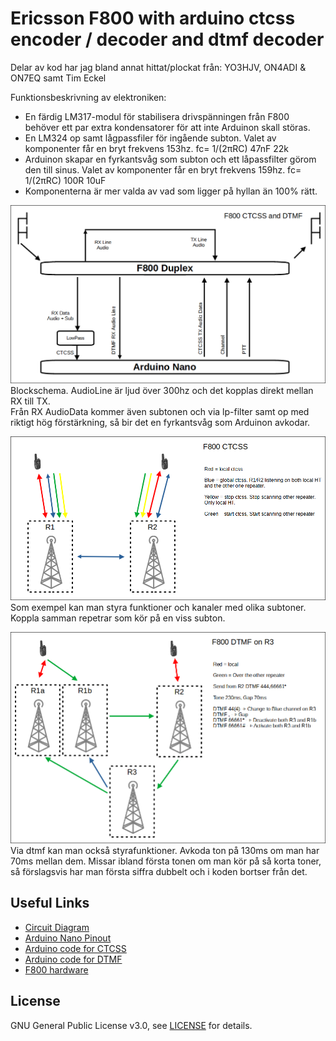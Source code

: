 # Ericsson F800 with arduino ctcss encoder / decoder and dtmf decoder

Delar av kod har jag bland annat hittat/plockat från:
YO3HJV, ON4ADI & ON7EQ samt Tim Eckel

Funktionsbeskrivning av elektroniken:   
* En färdig LM317-modul för stabilisera drivspänningen från F800 behöver ett par extra kondensatorer för att inte Arduinon skall störas.  
* En LM324 op samt lågpassfiler för ingående subton. Valet av komponenter får en bryt frekvens 153hz. fc= 1/(2πRC) 47nF 22k  
* Arduinon skapar en fyrkantsvåg som subton och ett låpassfilter görom den till sinus. Valet av komponenter får en bryt frekvens 159hz. fc= 1/(2πRC) 100R 10uF  
* Komponenterna är mer valda av vad som ligger på hyllan än 100% rätt.   

![alt text](https://github.com/SA6HBR/F800_Arduino_ctcss_dtmf/blob/main/image/F800_block_scheme.png "block scheme")  
Blockschema. AudioLine är ljud över 300hz och det kopplas direkt mellan RX till TX.  
Från RX AudioData kommer även subtonen och via lp-filter samt op med riktigt hög förstärkning, så bir det en fyrkantsvåg som Arduinon avkodar. 
 
![alt text](https://github.com/SA6HBR/F800_Arduino_ctcss_dtmf/blob/main/image/F800_CTCSS.png "CTCSS")  
Som exempel kan man styra funktioner och kanaler med olika subtoner. Koppla samman repetrar som kör på en viss subton. 
 
![alt text](https://github.com/SA6HBR/F800_Arduino_ctcss_dtmf/blob/main/image/F800_DTMF.png "DTMF")  
Via dtmf kan man också styrafunktioner. Avkoda ton på 130ms om man har 70ms mellan dem. 
Missar ibland första tonen om man kör på så korta toner, så förslagsvis har man första siffra dubbelt och i koden bortser från det.  
 
## Useful Links
* [Circuit Diagram](https://github.com/SA6HBR/F800_Arduino_ctcss/blob/main/KiCad/CircuitDiagram.pdf)
* [Arduino Nano Pinout](https://github.com/SA6HBR/F800_Arduino_ctcss/blob/main/Arduino/ArduinoNanoPinout.pdf)
* [Arduino code for CTCSS](https://github.com/SA6HBR/F800_Arduino_ctcss/blob/main/Arduino/F800_Arduino_ctcss/F800_Arduino_ctcss.ino)
* [Arduino code for DTMF](https://github.com/SA6HBR/F800_Arduino_ctcss/blob/main/Arduino/F800_Arduino_dtmf/F800_Arduino_dtmf.ino)
* [F800 hardware](http://komradio.com/f800.html)

## License

GNU General Public License v3.0, see [LICENSE](https://github.com/SA6HBR/F800_Arduino_ctcss/blob/main/LICENSE) for details.

